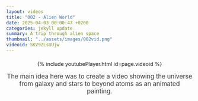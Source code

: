 ```yaml
---
layout: videos
title: "002 - Alien World"
date: 2025-04-03 00:00:47 +0200
categories: jekyll update
summary: A trip through alien space
thumbnail: "../assets/images/002vid.png"
videoid: SKV9ZLsUUjw
---
```


<div style="text-align: center; margin-top: 20px;">
  {% include youtubePlayer.html id=page.videoid %}
  <p style="margin-top: 15px; font-size: 1.2em; color: #333;">
    The main idea here was to create a video showing the universe from galaxy and stars to beyond atoms as an animated painting.
  </p>
</div>
